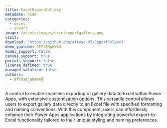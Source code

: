 ```yaml
---
title: ExcelExportGallery
metadate: hide
categories:
  - excel
  - export
image: /assets/images/excelexportgallery.png
visit: 
download: 'https://github.com/afrose-97/ExportToExcel'
demo_youtube: QT7t6HphY6U
model_support: false
canvas_support: true
portals_support: false
license_defined: true
managed_solution: false
authors:
  - afrose_ahamed
---
```

A control to enable seamless exporting of gallery data to Excel within Power Apps, with extensive customization options. This versatile control allows users to export gallery data directly to an Excel file with specified formatting and naming conventions.
With this component, users can effortlessly enhance their Power Apps applications by integrating powerful export-to-Excel functionality tailored to their unique styling and naming preferences.
